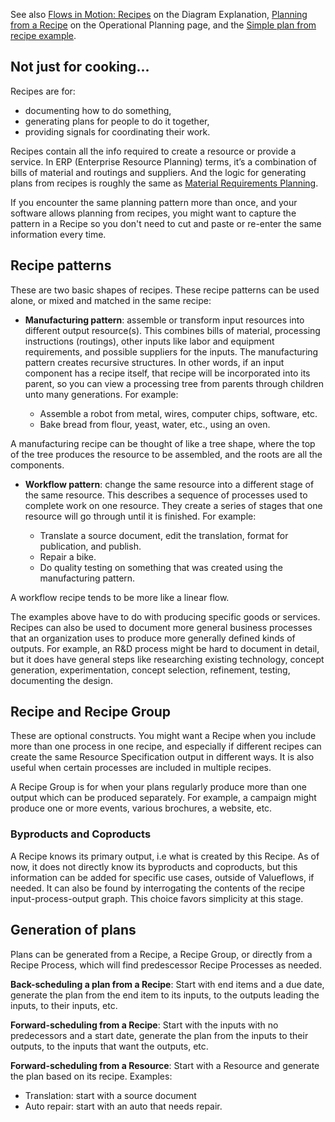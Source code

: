 See also [Flows in Motion: Recipes](../specification/model-text.md/#flows-in-motion-recipe) on the Diagram Explanation, [Planning from a Recipe](../concepts/plan.md/#planning-from-a-recipe) on the Operational Planning page, and the [Simple plan from recipe example](../examples/ex-planning.md/#simple-plan-from-recipe).

## Not just for cooking...

Recipes are for:

* documenting how to do something,
* generating plans for people to do it together,
* providing signals for coordinating their work.

Recipes contain all the info required to create a resource or provide a service.  In ERP (Enterprise Resource Planning) terms, it’s a combination of bills of material and routings and suppliers. And the logic for generating plans from recipes is roughly the same as [Material Requirements Planning](https://en.wikipedia.org/wiki/Material_requirements_planning).

If you encounter the same planning pattern more than once, and your software allows planning from recipes, you might want to capture the pattern in a Recipe so you don't need to cut and paste or re-enter the same information every time.

## Recipe patterns

These are two basic shapes of recipes. These recipe patterns can be used alone, or mixed and matched in the same recipe:

* <b>Manufacturing pattern</b>: assemble or transform input resources into different output resource(s). This combines bills of material, processing instructions (routings), other inputs like labor and equipment requirements, and possible suppliers for the inputs. The manufacturing pattern creates recursive structures. In other words, if an input component has a recipe itself, that recipe will be incorporated into its parent, so you can view a processing tree from parents through children unto many generations.  For example:

    * Assemble a robot from metal, wires, computer chips, software, etc.
    * Bake bread from flour, yeast, water, etc., using an oven.
    
A manufacturing recipe can be thought of like a tree shape, where the top of the tree produces the resource to be assembled, and the roots are all the components.
    
* <b>Workflow pattern</b>: change the same resource into a different stage of the same resource. This describes a sequence of processes used to complete work on one resource.  They create a series of stages that one resource will go through until it is finished. For example:

    * Translate a source document, edit the translation, format for publication, and publish.
    * Repair a bike.
    * Do quality testing on something that was created using the manufacturing pattern.
    
A workflow recipe tends to be more like a linear flow.

The examples above have to do with producing specific goods or services.  Recipes can also be used to document more general business processes that an organization uses to produce more generally defined kinds of outputs.  For example, an R&D process might be hard to document in detail, but it does have general steps like researching existing technology, concept generation, experimentation, concept selection, refinement, testing, documenting the design. 

## Recipe and Recipe Group

These are optional constructs.  You might want a Recipe when you include more than one process in one recipe, and especially if different recipes can create the same Resource Specification output in different ways.  It is also useful when certain processes are included in multiple recipes.

A Recipe Group is for when your plans regularly produce more than one output which can be produced separately.  For example, a campaign might produce one or more events, various brochures, a website, etc.

### Byproducts and Coproducts

A Recipe knows its primary output, i.e what is created by this Recipe.  As of now, it does not directly know its byproducts and coproducts, but this information can be added for specific use cases, outside of Valueflows, if needed. It can also be found by interrogating the contents of the recipe input-process-output graph. This choice favors simplicity at this stage.

## Generation of plans

Plans can be generated from a Recipe, a Recipe Group, or directly from a Recipe Process, which will find predescessor Recipe Processes as needed.

<b>Back-scheduling a plan from a Recipe</b>:
Start with end items and a due date, generate the plan from the end item to its inputs, to the outputs leading the inputs, to their inputs, etc.

<b>Forward-scheduling from a Recipe</b>:
Start with the inputs with no predecessors and a start date, generate the plan from the inputs to their outputs, to the inputs that want the outputs, etc.

<b>Forward-scheduling from a Resource</b>:
Start with a Resource and generate the plan based on its recipe.  Examples:

* Translation: start with a source document
* Auto repair: start with an auto that needs repair.
